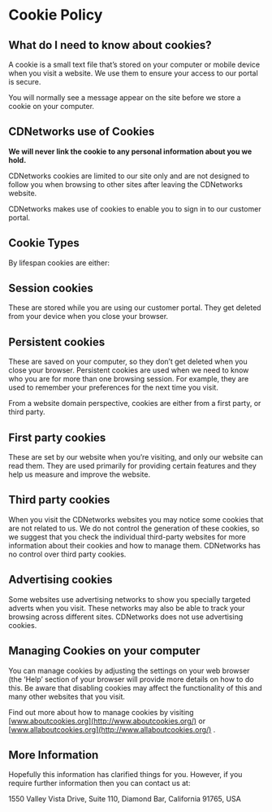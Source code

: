 # Cookie Policy


## What do I need to know about cookies?

A cookie is a small text file that’s stored on your computer or mobile device when you visit a website. We use them to ensure your access to our portal is secure.

You will normally see a message appear on the site before we store a cookie on your computer.


## CDNetworks use of Cookies

**We will never link the cookie to any personal information about you we hold.**

CDNetworks cookies are limited to our site only and are not designed to follow you when browsing to other sites after leaving the CDNetworks website.

CDNetworks makes use of cookies to enable you to sign in to our customer portal.


## Cookie Types

By lifespan cookies are either:


## Session cookies

These are stored while you are using our customer portal. They get deleted from your device when you close your browser.

## Persistent cookies

These are saved on your computer, so they don’t get deleted when you close your browser. Persistent cookies are used when we need to know who you are for more than one browsing session. For example, they are used to remember your preferences for the next time you visit.

From a website domain perspective, cookies are either from a first party, or third party.

## First party cookies

These are set by our website when you’re visiting, and only our website can read them. They are used primarily for providing certain features and they help us measure and improve the website. 

## Third party cookies

When you visit the CDNetworks websites you may notice some cookies that are not related to us. We do not control the generation of these cookies, so we suggest that you check the individual third-party websites for more information about their cookies and how to manage them. CDNetworks has no control over third party cookies.

## Advertising cookies

Some websites use advertising networks to show you specially targeted adverts when you visit. These networks may also be able to track your browsing across different sites. CDNetworks does not use advertising cookies.

## Managing Cookies on your computer

You can manage cookies by adjusting the settings on your web browser (the ‘Help’ section of your browser will provide more details on how to do this.  Be aware that disabling cookies may affect the functionality of this and many other websites that you visit.

Find out more about how to manage cookies by visiting [www.aboutcookies.org](http://www.aboutcookies.org/) or [www.allaboutcookies.org](http://www.allaboutcookies.org/) .

## More Information

Hopefully this information has clarified things for you.  However, if you require further information then you can contact us at:

1550 Valley Vista Drive, Suite 110, Diamond Bar, California 91765, USA
